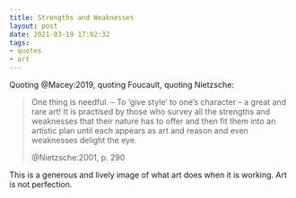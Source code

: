 ```yaml
---
title: Strengths and Weaknesses
layout: post
date: 2021-03-19 17:02:32
tags:
- quotes
- art
---
```


Quoting @Macey:2019, quoting Foucault, quoting Nietzsche:

> One thing is needful. – To ‘give style’ to one’s character – a great and rare
> art! It is practised by those who survey all the strengths and weaknesses that
> their nature has to offer and then fit them into an artistic plan until each
> appears as art and reason and even weaknesses delight the eye.
>
> @Nietzsche:2001, p. 290

This is a generous and lively image of what art does when it is working. Art is not perfection.

